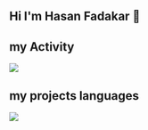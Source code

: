 ## Hi I'm Hasan Fadakar 👋

## my Activity
<img src="https://github-readme-stats.vercel.app/api?username=hasan45432&show_icons=true&theme=radical"/>

## my projects languages  
<img src="https://github-readme-stats.vercel.app/api/top-langs/?username=hasan45432&hide_progress=true"/>
